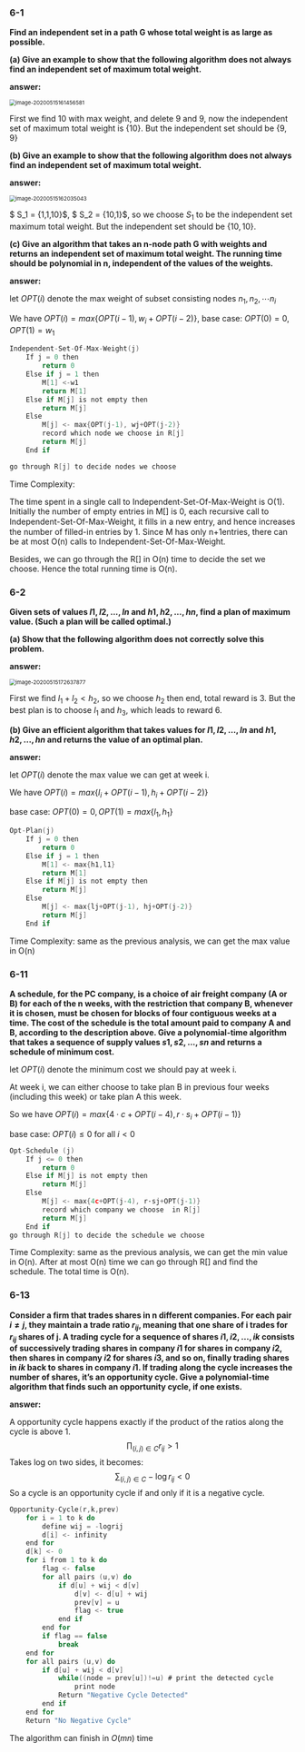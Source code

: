 ### 6-1

**Find an independent set in a path G whose total weight is as large as possible.**

**(a) Give an example to show that the following algorithm does not always find an independent set of maximum total weight.**

**answer:**

<img src="upload\image-20200515161456581.png" alt="image-20200515161456581" style="zoom:67%;" />

First we find 10 with max weight, and delete 9 and 9, now the independent set of maximum total weight is $\{10\}$. But the independent set should be $\{9,9\}$

**(b) Give an example to show that the following algorithm does not always find an independent set of maximum total weight.**

**answer:**

<img src="upload\image-20200515162035043.png" alt="image-20200515162035043" style="zoom:67%;" />

$ S_1 = \{1,1,10\}$, $ S_2 = \{10,1\}$, so we choose $S_1$ to be the independent set maximum total weight. But the independent set should be $\{10,10\}$.

**(c) Give an algorithm that takes an n-node path G with weights and returns an independent set of maximum total weight. The running time should be polynomial in n, independent of the values of the weights.**

**answer:**

let $OPT(i)$ denote the max weight of subset consisting nodes $n_1, n_2,\cdots n_i$

We have $OPT(i) = max\{OPT(i-1), w_i+OPT(i-2)\}$, base case: $OPT(0) = 0, OPT(1) = w_1$

```c
Independent-Set-Of-Max-Weight(j)
	If j = 0 then 
		return 0
	Else if j = 1 then
        M[1] <-w1
		return M[1]
	Else if M[j] is not empty then 
		return M[j] 
	Else
        M[j] <- max{OPT(j-1), wj+OPT(j-2)}
		record which node we choose	in R[j]
		return M[j]
    End if

go through R[j] to decide nodes we choose
```

Time Complexity:

 The time spent in a single call to Independent-Set-Of-Max-Weight is O(1). Initially the number of empty entries in M[] is 0, each recursive call to Independent-Set-Of-Max-Weight, it ﬁlls in a new entry, and hence increases the number of filled-in entries by 1. Since M has only n+1entries, there can be at most O(n) calls to Independent-Set-Of-Max-Weight.

Besides, we can go through the R[] in O(n) time to decide the set we choose. Hence the total running time is O(n).

### 6-2

**Given sets of values $l1, l2,...,ln$ and $h1,h2,...,hn$, find a plan of maximum value. (Such a plan will be called optimal.)** 

**(a)  Show that the following algorithm does not correctly solve this problem.**

**answer:**

<img src="upload\image-20200515172637877.png" alt="image-20200515172637877" style="zoom:67%;" />

First we find $l_1+l_2<h_2$, so we choose $h_2$ then end,  total reward is 3. But the best plan is to choose $l_1$ and $h_3$, which leads to reward 6.

**(b)  Give an efficient algorithm that takes values for $l1, l2,...,ln$ and $h1,h2,...,hn$ and returns the value of an optimal plan.**

**answer:**

let $OPT( i )$ denote the max value we can get at week i.

We have $OPT(i) = max\{l_i+OPT(i-1), h_i+OPT(i-2)\}$

base case: $OPT(0) = 0, OPT(1) = max\{l_1,h_1\}$

```c
Opt-Plan(j)
	If j = 0 then 
		return 0
	Else if j = 1 then
        M[1] <- max{h1,l1}
		return M[1]
	Else if M[j] is not empty then 
		return M[j] 
	Else
        M[j] <- max{lj+OPT(j-1), hj+OPT(j-2)}
		return M[j]
    End if
```

Time Complexity: same as the previous analysis, we can get the max value in O(n)

### 6-11

**A schedule, for the PC company, is a choice of air freight company (A or B) for each of the n weeks, with the restriction that company B, whenever it is chosen, must be chosen for blocks of four contiguous weeks at a time. The cost of the schedule is the total amount paid to company A and B, according to the description above. Give a polynomial-time algorithm that takes a sequence of supply values $s1,s2,...,sn$ and returns a schedule of minimum cost.** 

let $OPT( i )$ denote the minimum cost we should pay at week i.

At week i, we can either choose to take plan B in previous four weeks (including this week) or take plan A this week. 

So we have $OPT(i) = max\{4\cdot c+OPT(i-4), r\cdot s_i+OPT(i-1)\}$

base case: $OPT(i) \leq 0$ for all $i<0$

```c
Opt-Schedule (j)
	If j <= 0 then 
		return 0
	Else if M[j] is not empty then 
		return M[j] 
	Else
        M[j] <- max{4c+OPT(j-4), r·sj+OPT(j-1)}
		record which company we choose	in R[j]
		return M[j]
    End if
go through R[j] to decide the schedule we choose
```

Time Complexity: same as the previous analysis, we can get the min value in O(n). After at most O(n) time we can go through R[] and find the schedule. The total time is O(n).

### 6-13

  **Consider a firm that trades shares in n different companies. For each pair $i\neq j$, they maintain a trade ratio $r_{ij}$, meaning that one share of i trades for $r_{ij}$ shares of j. A trading cycle for a sequence of shares $i1, i2,...,ik$ consists of successively trading shares in company $i1$ for shares in company $i2$, then shares in company $i2$ for shares $i3$, and so on, finally trading shares in $ik$ back to shares in company $i1$. If trading along the cycle increases the number of shares, it’s an opportunity cycle. Give a polynomial-time algorithm that finds such an opportunity cycle, if one exists.**

**answer:**

A opportunity cycle happens exactly if the product of the ratios along the cycle is above 1.
$$
\prod_{(i, j) \in C} r_{i j}>1
$$
Takes log on two sides, it becomes:
$$
\sum_{(i, j) \in C}-\log r_{i j}<0
$$
So a cycle is an opportunity cycle if and only if it is a negative cycle. 

```c
Opportunity-Cycle(r,k,prev)
    for i = 1 to k do
        define wij = -logrij
        d[i] <- infinity
    end for
    d[k] <- 0
    for i from 1 to k do
    	flag <- false
        for all pairs (u,v) do
            if d[u] + wij < d[v]
                d[v] <- d[u] + wij
                prev[v] = u
                flag <- true
            end if
        end for
        if flag == false
            break
	end for
    for all pairs (u,v) do
        if d[u] + wij < d[v]
            while((node = prev[u])!=u) # print the detected cycle
                print node
            Return "Negative Cycle Detected"
        end if
    end for
    Return "No Negative Cycle"
```

The algorithm can finish in $O(mn)$ time
